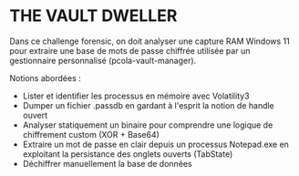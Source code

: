 # THE VAULT DWELLER

Dans ce challenge forensic, on doit analyser une capture RAM Windows 11 pour extraire une base de mots de passe chiffrée utilisée par un gestionnaire personnalisé (pcola-vault-manager).

Notions abordées :

- Lister et identifier les processus en mémoire avec Volatility3
- Dumper un fichier .passdb en gardant à l'esprit la notion de handle ouvert
- Analyser statiquement un binaire pour comprendre une logique de chiffrement custom (XOR + Base64)
- Extraire un mot de passe en clair depuis un processus Notepad.exe en exploitant la persistance des onglets ouverts (TabState)
- Déchiffrer manuellement la base de données
